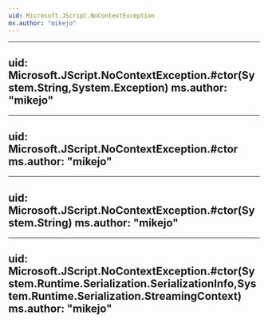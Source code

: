 ```yaml
---
uid: Microsoft.JScript.NoContextException
ms.author: "mikejo"
---
```


---
uid: Microsoft.JScript.NoContextException.#ctor(System.String,System.Exception)
ms.author: "mikejo"
---

---
uid: Microsoft.JScript.NoContextException.#ctor
ms.author: "mikejo"
---

---
uid: Microsoft.JScript.NoContextException.#ctor(System.String)
ms.author: "mikejo"
---

---
uid: Microsoft.JScript.NoContextException.#ctor(System.Runtime.Serialization.SerializationInfo,System.Runtime.Serialization.StreamingContext)
ms.author: "mikejo"
---
